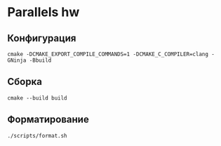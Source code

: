 # Parallels hw

## Конфигурация
```
cmake -DCMAKE_EXPORT_COMPILE_COMMANDS=1 -DCMAKE_C_COMPILER=clang -GNinja -Bbuild
```

## Сборка
```
cmake --build build
```

## Форматирование
```
./scripts/format.sh
```
